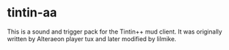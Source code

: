 # tintin-aa

This is a sound and trigger pack for the Tintin++ mud client. It was originally written by Alteraeon player tux and later modified by lilmike.